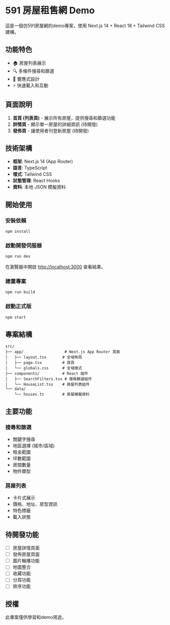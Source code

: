 # 591 房屋租售網 Demo

這是一個仿591房屋網的demo專案，使用 Next.js 14 + React 18 + Tailwind CSS 建構。

## 功能特色

- 🏠 房屋列表展示
- 🔍 多條件搜尋和篩選
- 📱 響應式設計
- ⚡ 快速載入和互動

## 頁面說明

1. **首頁 (列表頁)** - 展示所有房屋，提供搜尋和篩選功能
2. **詳情頁** - 顯示單一房屋的詳細資訊 (待開發)
3. **發佈頁** - 讓使用者刊登新房屋 (待開發)

## 技術架構

- **框架**: Next.js 14 (App Router)
- **語言**: TypeScript
- **樣式**: Tailwind CSS
- **狀態管理**: React Hooks
- **資料**: 本地 JSON 模擬資料

## 開始使用

### 安裝依賴

```bash
npm install
```

### 啟動開發伺服器

```bash
npm run dev
```

在瀏覽器中開啟 [http://localhost:3000](http://localhost:3000) 查看結果。

### 建置專案

```bash
npm run build
```

### 啟動正式版

```bash
npm start
```

## 專案結構

```
src/
├── app/                  # Next.js App Router 頁面
│   ├── layout.tsx       # 全域佈局
│   ├── page.tsx         # 首頁
│   └── globals.css      # 全域樣式
├── components/          # React 組件
│   ├── SearchFilters.tsx # 搜尋篩選組件
│   └── HouseList.tsx    # 房屋列表組件
└── data/
    └── houses.ts        # 房屋模擬資料
```

## 主要功能

### 搜尋和篩選
- 關鍵字搜尋
- 地區選擇 (城市/區域)
- 租金範圍
- 坪數範圍
- 房間數量
- 物件類型

### 房屋列表
- 卡片式展示
- 價格、地址、房型資訊
- 特色標籤
- 載入狀態

## 待開發功能

- [ ] 房屋詳情頁面
- [ ] 發佈房屋頁面
- [ ] 圖片輪播功能
- [ ] 地圖整合
- [ ] 收藏功能
- [ ] 分頁功能
- [ ] 排序功能

## 授權

此專案僅供學習和demo用途。
